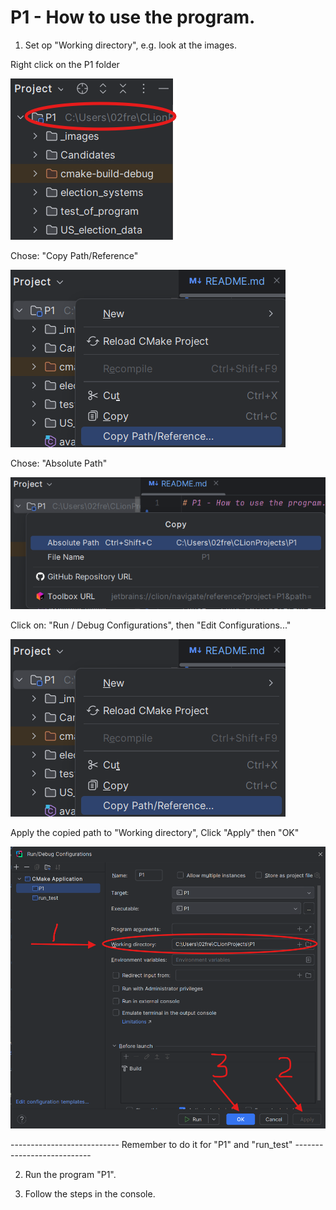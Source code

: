 # P1 - How to use the program.
1. Set op "Working directory", e.g. look at the images.

Right click on the P1 folder

![img_0.png](_images/img_0.png)


Chose: "Copy Path/Reference"

![img_1.png](_images/img_1.png)


Chose: "Absolute Path"

![img_2.png](_images/img_2.png)


Click on: "Run / Debug Configurations", then  "Edit Configurations..."

![img_3.png](_images/img_1.png)


Apply the copied path to "Working directory", Click "Apply" then "OK"

![img_4.png](_images/img_4.png)


--------------------------- Remember to do it for "P1" and "run_test" ---------------------------

2. Run the program "P1".


3. Follow the steps in the console.